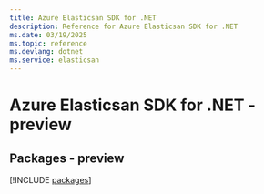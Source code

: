 ```yaml
---
title: Azure Elasticsan SDK for .NET
description: Reference for Azure Elasticsan SDK for .NET
ms.date: 03/19/2025
ms.topic: reference
ms.devlang: dotnet
ms.service: elasticsan
---
```

# Azure Elasticsan SDK for .NET - preview
## Packages - preview
[!INCLUDE [packages](elasticsan-index.md)]